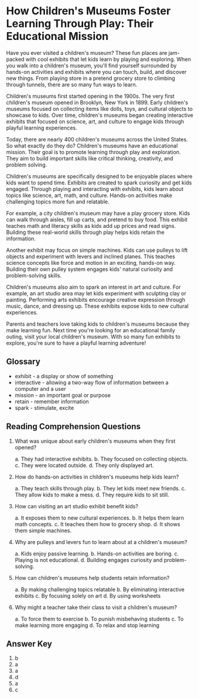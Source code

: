 # How Children's Museums Foster Learning Through Play: Their Educational Mission

Have you ever visited a children's museum? These fun places are jam-packed with cool exhibits that let kids learn by playing and exploring. When you walk into a children's museum, you'll find yourself surrounded by hands-on activities and exhibits where you can touch, build, and discover new things. From playing store in a pretend grocery store to climbing through tunnels, there are so many fun ways to learn.

Children's museums first started opening in the 1900s. The very first children's museum opened in Brooklyn, New York in 1899. Early children's museums focused on collecting items like dolls, toys, and cultural objects to showcase to kids. Over time, children's museums began creating interactive exhibits that focused on science, art, and culture to engage kids through playful learning experiences.

Today, there are nearly 400 children's museums across the United States. So what exactly do they do? Children's museums have an educational mission. Their goal is to promote learning through play and exploration. They aim to build important skills like critical thinking, creativity, and problem solving.

Children's museums are specifically designed to be enjoyable places where kids want to spend time. Exhibits are created to spark curiosity and get kids engaged. Through playing and interacting with exhibits, kids learn about topics like science, art, math, and culture. Hands-on activities make challenging topics more fun and relatable.

For example, a city children's museum may have a play grocery store. Kids can walk through aisles, fill up carts, and pretend to buy food. This exhibit teaches math and literacy skills as kids add up prices and read signs. Building these real-world skills through play helps kids retain the information.

Another exhibit may focus on simple machines. Kids can use pulleys to lift objects and experiment with levers and inclined planes. This teaches science concepts like force and motion in an exciting, hands-on way. Building their own pulley system engages kids' natural curiosity and problem-solving skills.

Children's museums also aim to spark an interest in art and culture. For example, an art studio area may let kids experiment with sculpting clay or painting. Performing arts exhibits encourage creative expression through music, dance, and dressing up. These exhibits expose kids to new cultural experiences.

Parents and teachers love taking kids to children's museums because they make learning fun. Next time you're looking for an educational family outing, visit your local children's museum. With so many fun exhibits to explore, you're sure to have a playful learning adventure!

## Glossary

- exhibit - a display or show of something
- interactive - allowing a two-way flow of information between a computer and a user
- mission - an important goal or purpose
- retain - remember information
- spark - stimulate, excite

## Reading Comprehension Questions

1. What was unique about early children's museums when they first opened?

   a. They had interactive exhibits.
   b. They focused on collecting objects.
   c. They were located outside.
   d. They only displayed art.

2. How do hands-on activities in children's museums help kids learn?

   a. They teach skills through play.
   b. They let kids meet new friends.
   c. They allow kids to make a mess.
   d. They require kids to sit still.

3. How can visiting an art studio exhibit benefit kids?

   a. It exposes them to new cultural experiences.
   b. It helps them learn math concepts.
   c. It teaches them how to grocery shop.
   d. It shows them simple machines.

4. Why are pulleys and levers fun to learn about at a children's museum?

   a. Kids enjoy passive learning.
   b. Hands-on activities are boring.
   c. Playing is not educational.
   d. Building engages curiosity and problem-solving.

5. How can children's museums help students retain information?

   a. By making challenging topics relatable
   b. By eliminating interactive exhibits
   c. By focusing solely on art
   d. By using worksheets

6. Why might a teacher take their class to visit a children's museum?

   a. To force them to exercise
   b. To punish misbehaving students
   c. To make learning more engaging
   d. To relax and stop learning

## Answer Key

1. b
2. a
3. a
4. d
5. a
6. c
